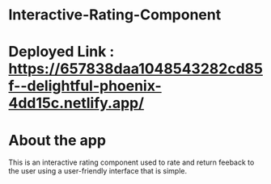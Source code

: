 # Interactive-Rating-Component

# Deployed Link : https://657838daa1048543282cd85f--delightful-phoenix-4dd15c.netlify.app/

# About the app
This is an interactive rating component used to rate and return feeback to the user using a user-friendly interface that is simple.
